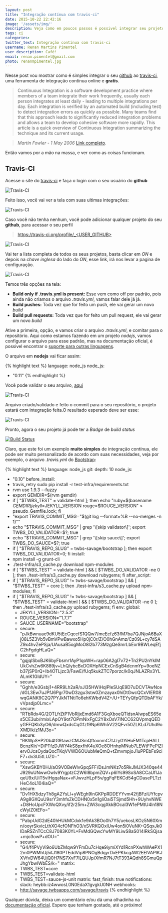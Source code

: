 ```yaml
---
layout: post
title: "Integração contínua com travis-ci"
date: 2015-10-22 22:42:16
image: '/assets/img/'
description: Veja como em poucos passos é possivel integrar seu projeto no travis-ci
tags: ci
categories:
twitter_text: Integração contínua com travis-ci
username: Renan Martins Pimentel
user_description: Café!
email: renan.pimentel@gmail.com
photo: renanmpimentel.jpg
---
```


Nesse post vou mostrar como é simples integrar o seu [github](http://www.github.com) ao [travis-ci](https://travis-ci.org/), uma ferramenta de integração contínua online e __gratís__.

> Continuous Integration is a software development practice where members of a team integrate their work frequently, usually each person integrates at least daily - leading to multiple integrations per day. Each integration is verified by an automated build (including test) to detect integration errors as quickly as possible. Many teams find that this approach leads to significantly reduced integration problems and allows a team to develop cohesive software more rapidly. This article is a quick overview of Continuous Integration summarizing the technique and its current usage.

> _Martin Fowler - 1 May 2006_
[Link completo](http://martinfowler.com/articles/continuousIntegration.html).

Então vamos por a mão na massa, e ver como as coisas funcionam.

## Travis-CI

Acesse o site do [travis-ci](https://travis-ci.org/) e faça o login com o seu usuário do __github__

![Travis-CI](/assets/img/posts/integracao-continua/img01.jpg)

Feito isso, você vai ver a tela com suas ultimas integrações:

![Travis-CI](/assets/img/posts/integracao-continua/img02.jpg)

Caso você não tenha nenhum, você pode adicionar qualquer projeto do seu __github__, para acessar o seu perfil
> https://travis-ci.org/profile/_<USER_GITHUB>

![Travis-CI](/assets/img/posts/integracao-continua/img03.jpg)

Vai ter a lista completa de todos os seus projetos, basta clicar em _ON_ e depois na _chave inglesa_ do lado do _ON_, esse link, irá nos levar a pagina de configuração.

![Travis-CI](/assets/img/posts/integracao-continua/img04.jpg)

Temos três opções na tela:

- __Build only if .travis.yml is present:__ Esse vem como off por padrão, pois ainda não criamos o arquivo _.travis.yml_, vamos falar dele já já.
- __Build pushes:__ Toda vez que for feito um push, ele vai gerar um novo _build_
- __Build pull requests:__ Toda vez que for feito um pull request, ele vai gerar um novo _build_

Ative a primeira, opção, e vamos criar o arquivo _.travis.yml_, e comitar para o repositório. Aqui como estamos fazendo em um projeto _nodejs_, vamos configurar o arquivo para esse padrão, mas na documentação oficial, é possivel encontrar o [suporte para outras linguagens](http://docs.travis-ci.com/user/getting-started/).

O arquivo em __nodejs__ vai ficar assim:

{% highlight text %}
language: node_js
node_js:
  - "0.11"
{% endhighlight %}

Vocẽ pode validar o seu arquivo, [aqui](http://lint.travis-ci.org/)

![Travis-CI](/assets/img/posts/integracao-continua/img05.jpg)

Arquivo criado/validado e feito o commit para o seu repositório, o projeto estará com integração feita.O resultado esperado deve ser esse:

![Travis-CI](/assets/img/posts/integracao-continua/img06.jpg)

Pronto, agora o seu projeto já pode ter a _Badge_ de _build status_

[![Build Status](https://travis-ci.org/renanmpimentel/nodejs-boilerplate.svg)](https://travis-ci.org/renanmpimentel/nodejs-boilerplate)

Claro, que este foi um exemplo __muito simples__ de integração contínua, ele pode ser muito personalizado de acordo com suas necessidades, veja por exemplo, o arquivo _.travis.yml_ do [Bootstrap](http://getbootstrap.com/):

{% highlight text %}
language: node_js
git:
  depth: 10
node_js:
  - "0.10"
before_install:
  - travis_retry sudo pip install -r test-infra/requirements.txt
  - rvm use 1.9.3 --fuzzy
  - export GEMDIR=$(rvm gemdir)
  - if [ "$TWBS_TEST" = validate-html ]; then echo "ruby=$(basename $GEMDIR) jekyll=$JEKYLL_VERSION rouge=$ROUGE_VERSION" > pseudo_Gemfile.lock; fi
  - "export TRAVIS_COMMIT_MSG=\"$(git log --format=%B --no-merges -n 1)\""
  - echo "$TRAVIS_COMMIT_MSG" | grep '\[skip validator\]'; export TWBS_DO_VALIDATOR=$?; true
  - echo "$TRAVIS_COMMIT_MSG" | grep '\[skip sauce\]'; export TWBS_DO_SAUCE=$?; true
  - if [ "$TRAVIS_REPO_SLUG" = twbs-savage/bootstrap ]; then export TWBS_DO_VALIDATOR=0; fi
install:
  - npm install -g grunt-cli
  - ./test-infra/s3_cache.py download npm-modules
  - if [ "$TWBS_TEST" = validate-html ] && [ $TWBS_DO_VALIDATOR -ne 0 ]; then ./test-infra/s3_cache.py download rubygems; fi
after_script:
  - if [ "$TRAVIS_REPO_SLUG" != twbs-savage/bootstrap ] && [ "$TWBS_TEST" = core ]; then ./test-infra/s3_cache.py upload npm-modules; fi
  - if [ "$TRAVIS_REPO_SLUG" != twbs-savage/bootstrap ] && [ "$TWBS_TEST" = validate-html ] && [ $TWBS_DO_VALIDATOR -ne 0 ]; then ./test-infra/s3_cache.py upload rubygems; fi
env:
  global:
    - JEKYLL_VERSION="2.5.3"
    - ROUGE_VERSION="1.7.7"
    - SAUCE_USERNAME="bootstrap"
    - secure: "pJkBwnuae9dKU5tEcCqccfS1QQw7/meEcfz63fM7ba7QJNjoA6BaXj08L5Z3Vb5vBmVPwBawxo5Hp0jC0r/Z/O0hGnAmz/Cz09L+cy7dSAZ9x4hvZePSja/UAusaB5ogMoO8l2b773MzgQeSmrLbExr9BWLeqEfjC2hFgdgHLaQ="
    - secure: "gqjqISbxBJK6byFbsmr1AyP1qoWH+rap06A2gI7v72+Tn2PU2nYkIMUkCvhZw6K889jv+LhQ/ybcBxDOXHpNCExCnSgB4dcnmYp+9oeNZb37jSP0rQ+Ib4OTLjzc3/FawE/fUq5kukZTC7porzc/k0qJNLAZRx3YLALmK1GIdUY="
    - secure: "Gghh/e3Gsbj1+4RR9Lh2aR/xJl35HWiHqlPIeSUqE9D7uDCVTAwNce/dGL3Ew7uJPfJ6Pgr70wD3zgu3stw0Zmzayax0hiDtGwcQCxVIER08wqGANK9C2Q7PYJkNTNtiTo6ehKWbdV4Z+/U+TEYyQfpQTDbAFYk/vVpsdjp0Lmc="
    - secure: "RTbRdx4G/2OTLfrZtP1VbRljxEmd6A1F3GqXboeQTldsnAlwpsES65es5CE3ub/rmixLApOY9ot7OPmNixFgC2Y8xOsV7lNCC62QVpmqQEDyGFFQKb3yO6/dmwQxdsCqGfzf9Np6Wh5V22QFvr50ZLKLd7Uhd9oXMDIk/z1MJ3o="
    - secure: "RKWpS+P20b4tG9tawzCMJSmQftoonmC7tJzyGYiHuEM1TcpHALLBcnzKlr/+DiPTfzDJWY4kS8pxfhK4uXOe8OHnhpMNub7LEWtFPePlZIervOJcsOydaQocTKqVVWD6OUubMeQmQ+tZmvmpjoJ1uPPEbFs9ciF7+dv3U5tLUZ0="
    - secure: "XswSKBY0HJ/aO9VOBeWlvGpqSFF/DsJmNKz7o5RkJMJX340qe44J929uUNwwOwlv9YrgptzC2W6l8bpmZQV+p6IYs99SoSA8CCaUfIJaqeU9x/UiT5vIHgqaNax+vFJwvzHLpF5v/ggFqFEKCd54gCDasePLTztHeC4oL104iaQ="
    - secure: "Dv1HX5dzyTh8gA2YsLI+yWEgh9lnGKPpRDDEYYvm42fjBFziUYfcpvA9g8GXQuU9srY3mhfsZkCDHN0x5n1gliOai5TSjmd5Hh+9UyhvNWE+D8HoUpcFXWoQXvy/if2r25m+ZWi3cqgXkkBOcal3W1ePMtU4ln18NcWyIZ0tEFo="
    - secure: "PabpUdG2dE40hHUkMCdxk1e9Ak3BOo0h7Y5/uekosLKOz5N60Xmn/ooyrSkvicLthXO4cfONFhO3/xSVRKQOxlUw4on5i0VuNK+QSqxJk0IDaRSZnTCcC8J7083K0YL+FvMdGQwcYwMY9LiwS8aS014IRkSQjsa+mjo3owP+dOU="
    - secure: "G4/f4PVyVi9o6UbZMqw9YFmDu7cHqe9iymiXYd1RcnPXwhWAePX12m0PWMhUj5itJ180PTEddVip8PNOgBdqyrDxEPKkcgAW2EElVAPIKJXVfvDW64UjQ0H7NS7XvF7iLQUJp/XfmR7NJ7tT393AQdh8SGmuQpJhgYbwIWbES/k="
  matrix:
    - TWBS_TEST=core
    - TWBS_TEST=validate-html
    - TWBS_TEST=sauce-js-unit
matrix:
  fast_finish: true
notifications:
  slack: heybb:iz4wwosL0N0EdaX1gvgkU0NH
  webhooks:
    - http://savage.twbsapps.com/savage/travis
{% endhighlight %}

Qualquer dúvida, deixa um comentário e/ou dá uma olhadinha na [documentação oficial](http://docs.travis-ci.com/). Espero que tenham gostado, até o próximo!
